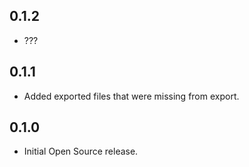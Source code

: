 ## 0.1.2

* ???

## 0.1.1
*  Added exported files that were missing from export.

## 0.1.0

* Initial Open Source release.
